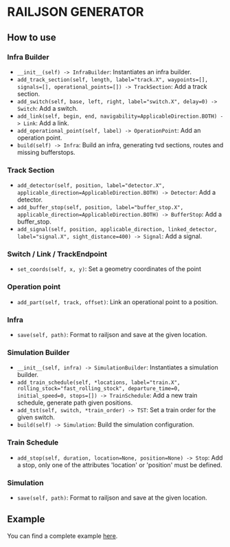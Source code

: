 # RAILJSON GENERATOR

## How to use

### Infra Builder

- `__init__(self) -> InfraBuilder`: Instantiates an infra builder.
- `add_track_section(self, length, label="track.X", waypoints=[], signals=[], operational_points=[]) -> TrackSection`: Add a track section.
- `add_switch(self, base, left, right, label="switch.X", delay=0) -> Switch`: Add a switch.
- `add_link(self, begin, end, navigability=ApplicableDirection.BOTH) -> Link`: Add a link.
- `add_operational_point(self, label) -> OperationPoint`: Add an operation point.
- `build(self) -> Infra`: Build an infra, generating tvd sections, routes and missing bufferstops.

### Track Section

- `add_detector(self, position, label="detector.X", applicable_direction=ApplicableDirection.BOTH) -> Detector`: Add a detector.
- `add_buffer_stop(self, position, label="buffer_stop.X", applicable_direction=ApplicableDirection.BOTH) -> BufferStop`: Add a buffer_stop.
- `add_signal(self, position, applicable_direction, linked_detector, label="signal.X", sight_distance=400) -> Signal`: Add a signal.

### Switch / Link / TrackEndpoint 

- `set_coords(self, x, y)`: Set a geometry coordinates of the point

### Operation point 

- `add_part(self, track, offset)`: Link an operational point to a position.

### Infra 

- `save(self, path)`: Format to railjson and save at the given location.

### Simulation Builder

- `__init__(self, infra) -> SimulationBuilder`: Instantiates a simulation builder.
- `add_train_schedule(self, *locations, label="train.X", rolling_stock="fast_rolling_stock", departure_time=0, initial_speed=0, stops=[]) -> TrainSchedule`: Add a new train schedule, generate path given positions.
- `add_tst(self, switch, *train_order) -> TST`: Set a train order for the given switch.
- `build(self) -> Simulation`: Build the simulation configuration.

### Train Schedule

- `add_stop(self, duration, location=None, position=None) -> Stop`: Add a stop, only one of the attributes 'location' or 'position' must be defined.

### Simulation 

- `save(self, path)`: Format to railjson and save at the given location.

## Example

You can find a complete example [here](gen_example.py).